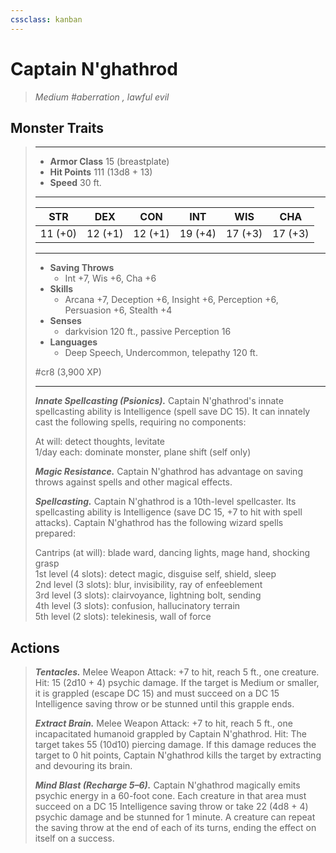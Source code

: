 ```yaml
---
cssclass: kanban
---
```


# Captain N'ghathrod
>*Medium #aberration , lawful evil*
## Monster Traits
>___
>- **Armor Class** 15 (breastplate)
>- **Hit Points** 111 (13d8 + 13)
>- **Speed** 30 ft.
>___
>|STR|DEX|CON|INT|WIS|CHA|
>|:---:|:---:|:---:|:---:|:---:|:---:|
>|11 (+0)|12 (+1)|12 (+1)|19 (+4)|17 (+3)|17 (+3)|
>___
>- **Saving Throws**
>	 - Int +7, Wis +6, Cha +6
>- **Skills**
>	 - Arcana +7, Deception +6, Insight +6, Perception +6, Persuasion +6, Stealth +4
>- **Senses**
>	 - darkvision 120 ft., passive Perception 16
>- **Languages**
>	 - Deep Speech, Undercommon, telepathy 120 ft.
>
> #cr8 (3,900 XP)
>___
>***Innate Spellcasting (Psionics).*** Captain N'ghathrod's innate spellcasting ability is Intelligence (spell save DC 15). It can innately cast the following spells, requiring no components:  
>
>At will: detect thoughts, levitate  
>1/day each: dominate monster, plane shift (self only)  
>
>
>***Magic Resistance.*** Captain N'ghathrod has advantage on saving throws against spells and other magical effects.  
>
>***Spellcasting.*** Captain N'ghathrod is a 10th-level spellcaster. Its spellcasting ability is Intelligence (save DC 15, +7 to hit with spell attacks). Captain N'ghathrod has the following wizard spells prepared:  
>
>Cantrips (at will): blade ward, dancing lights, mage hand, shocking grasp  
>1st level (4 slots): detect magic, disguise self, shield, sleep  
>2nd level (3 slots): blur, invisibility, ray of enfeeblement  
>3rd level (3 slots): clairvoyance, lightning bolt, sending  
>4th level (3 slots): confusion, hallucinatory terrain  
>5th level (2 slots): telekinesis, wall of force  
>
## Actions
>***Tentacles.*** Melee Weapon Attack: +7 to hit, reach 5 ft., one creature. Hit: 15 (2d10 + 4) psychic damage. If the target is Medium or smaller, it is grappled (escape DC 15) and must succeed on a DC 15 Intelligence saving throw or be stunned until this grapple ends.  
>
>***Extract Brain.*** Melee Weapon Attack: +7 to hit, reach 5 ft., one incapacitated humanoid grappled by Captain N'ghathrod. Hit: The target takes 55 (10d10) piercing damage. If this damage reduces the target to 0 hit points, Captain N'ghathrod kills the target by extracting and devouring its brain.  
>
>***Mind Blast (Recharge 5–6).*** Captain N'ghathrod magically emits psychic energy in a 60-foot cone. Each creature in that area must succeed on a DC 15 Intelligence saving throw or take 22 (4d8 + 4) psychic damage and be stunned for 1 minute. A creature can repeat the saving throw at the end of each of its turns, ending the effect on itself on a success.